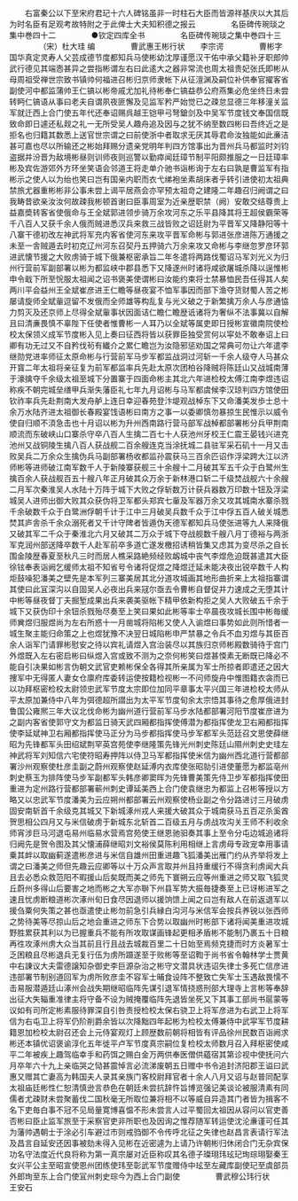 <!-- { "loadSidebar": true } -->
　　右富秦公以下至宋府君玘十六人碑铭虽非一时柱石大臣而皆源祥基庆以大其后为时名臣有足观考故特附之于此俾士大夫知积德之报云
　　
　　名臣碑传琬琰之集中巻四十二
　　
　　●钦定四库全书
　　
　　名臣碑传琬琰之集中巻四十三
　　
　　（宋）杜大珪 编
　　
　　曹武惠王彬行状　　李宗谔
　　
　　曹彬字国华真定灵寿人父芸成德节度都知兵马使彬幼沈厚谨愿汉干佑中承父籍补牙职郎帅武行德见其端悫甚异之尝指彬谓左右曰此逺大之器非常流也周太祖贵妃张氏即彬从母周祖受禅世宗致书镇帅何福进召彬归京师隶帐下从征澶渊及嗣位补供奉官擢客省副使河中都监蒲帅王仁镐以彬帝戚尤加礼待彬奉仁镐益恭公府燕集必危坐终日未尝转眄仁镐语从事曰老夫自谓夙夜匪懈及见监军矜严始觉已之疎怠显德三年移潼关监军就迁西上合门使五年代还奉诏赐呉越王铠甲弓弩鎗剑及中吴军节度钱文奉国信既致命即日遽还私觌之礼一无所受吴人趣舟追及因与之犹不纳至数四彬曰吾终近之是拒名也归籍其数悉上送官世宗谓之曰前使浙中者取求无厌其辱君命汝独能如此亷洁甚可嘉也尽以所输还之彬始拜赐分遗亲党明年判四方馆事出为晋州兵马都监时刘钧盗据并汾晋为敌境彬昼则训师夜则巡警以勤瘁闻廷璋节制平阳颇推服之一日廷璋率彬及宾佐游郊外方环坐笑语会邻道王将走单介驰书诣彬询于左右曰孰是曹监军有指彬示之使人以为绐也笑曰岂有国亲内职而衣弋绨袍坐素胡床者乎转引进使初太祖典禁旅尤器重彬彬非公事未尝上谒平居燕会亦罕预太祖竒之建隆二年趣召归阙谓之曰我畴昔欲亲汝汝何故疎我彬顿首谢曰臣事周室为近亲歴职禁（阙）安敢交结尊贵上益嘉奬转客省使俄命与王全斌郭进领步骑万余攻河东之乐平县降其将王超侯霸荣等千八百人又获千余人俄而贼进悉汉兵来救三战皆败之诏廷尉为平晋军又降静阳等十八寨干德初改左神武将军充内客省使河东来攻平晋军命彬与郭进张彦进陈万通援之未至一舎贼遁去时初克辽州河东召契丹五押骑六万余来攻又命彬与李继忽罗彦环郭进武懐节援之大败虏骑于城下俄兼枢密承旨二年冬遣将两路伐蜀诏马军刘光义为归州行营前军副部署以彬为都监峡中郡县悉下又降遂州时诸将咸欲屠城杀降以逞惟彬申令戢下所至恱服太祖闻之诏书褒美使谓彬曰汝能约束将士禁暴恤民吾任得其人矣两川平会益州王全斌崔彦进王仁瞻等昼夜宴不恤军事因而部下渔夺货财蜀人苦之彬屡请旋师全斌軰逗留不发俄而全师雄等构乱复与光义破之于新繁擒万余人与彦通恊力剪灭及还京师上尽得全斌軰事状因面诘仁瞻仁瞻歴诋诸将为奢纵不法事冀以自解且曰清亷畏慎不辜陛下任使者惟曹彬一人耳乃以全斌等属吏即日授彬宣徽南院使检校太保领义成军节度彬入见上奏曰征西将皆以获罪臣独受赏何以寜处不敢奉诏上曰卿有功无过又不自矜伐茍有纎介之累仁瞻岂为汝隐邪惩劝国之常典可勿让六年遣李继勋党进率师征太原命彬与行营前军马步军都监战洞过河斩一千余人级夺人马甚众开寳二年太祖将亲征复为前军都监率兵先赴太原次团柏谷降贼将陈廷山又战城南薄于濠擒夺千余级太祖至城下分置寨于四面命彬主其北六年进检校太傅江南李煜违诏称疾不朝完城垒缮甲兵渐失藩臣礼七年九月诏彬与马军都虞候李汉琼判四方馆使田钦祚率兵先赴荆南大发舟舻上连日幸迎春苑登汴堤观战棹东下又命潘美发歩士总十余万水陆齐进太祖御长春殿宴饯语彬曰南方之事一以委卿慎勿暴掠生民惟示以威令使自归顺不湏急击也十月诏以彬为升州西南路行营马部军战棹都部署彬分兵甲荆南顺流而东破峡山口寨杀守卒八百人生擒二百七十人获池州牙校王仁震王晏钱兴进克池州又战铜陵生擒八百人获战舰二百余艘连克当涂抚城二县驻军采石矶十一月又击败吴兵二万余众生擒伪兵马副部署杨收都监孙震获马三百余匹诏作浮梁跨大江以济师彬等进师破江南军数千人于新陵寨获舰三十余艘十二月破其军五千众于白鹭州生擒百余人获战舰百五十艘八年正月破其众万余于新林港口斩二千级焚战舰六十余艘二月军次秦淮吴人水陆十万阵于城下大败之俘斩数万计获兵器数万印数十钮及浮梁城吴人进师出御大败其众获伪将卫军都头郑宾七軰及军器万余又攻其城南水寨杀戮千余破数千众于白鹭洲俘朝千计于江中三月破吴兵数千众于江中俘五百人破关城悉焚其庐舎杀千余众溺死者又千计守陴者皆遁伪天德军都知兵马使张进等九人来降俄又破其军二千众于秦淮北六月又破其二万众于城下夺战舰数千艘八月丁德裕与两浙军克润州部送降卒数千人赴军前卒多道亡遂发檄招诱稍皆集又虑其为变尽杀之自长围金陵歴春夏至秋凡三时而居人樵采路絶频经败衂城中丧气李煜危迫既甚遣其大臣徐铉奉表诣阙乞缓师太祖不知省号令诸将促煜之降煜迁延未能决夜出锐卒数千人构炬鼓噪犯潘美之壁先是本军列三寨美居其北分道攻城画其地形曲折来上太祖指寨谓其使曰此冝深沟以自固吴人必夜出兵来冦尔亟去令曹彬自督促并力速成之无堕其计中彬等昼夜督丁夫掘堑成果出兵来袭美驱帐下精甲依新构拒之吴人大败破五千余于城下又获伪印十余钮杀戮殆尽奏至上笑曰果如此彬等率士卒晨夜攻城长围中彬毎缓师兾煜归服煜尚为左右所惑十一月凿城将陷彬又使人入谕煜曰事势如此则所惜者一城生聚主能归命策之上也煜犹豫不决翌日城陷彬申严禁暴之令兵不血刃煜与其臣百余人诣军门请罪彬慰安之待以宾礼请煜入宫治装尽以其族归京师彬殿数骑待于宫门外煜既入左右密启彬曰纵煜入宫或致不测为之奈何彬笑曰煜甚愞素无断既已降必不能自引决果如彬言伪朝文武官吏赖彬保全各得其所亲属为军士所掠者即遣还之因大捜军中无得匿人妻女仓廪府库委转运使按籍检视彬一不问师旋舟中惟图籍衣衾而已以功拜枢密检校太尉领忠武军节度太宗即位加同平章事太平兴国三年进检校太师从平太原加兼侍中八年为弭德超所譛出为太平军节度旬余太宗悟其事待之愈厚俄进封鲁国公雍熈三年大议北伐命彬为幽州道行营前军马步水陆都部署河阳节度崔彦进为之副内客省使郭守文为都监日骑天武四厢都指挥使傅潜为都指挥使龙卫右厢都指挥使李延斌神卫右厢都指挥使马正分为马步都指挥使马步军都军头范廷召文思使薛继昭为先锋都军头田绍斌荆罕英宫苑使李继隆策先锋光州刺史陈廷山隰州刺史史珪左神武将军刘知信六宅使符昭寿押阵以侍卫马军都指挥使米信为幽州西北道行营都部署沙州观察使杜彦圭副之蔚州观察使赵延溥内衣库使张昭勍引进使董愿为都监亳州刺史蔡玉为排阵使马步军副都军头韩彦卿窦晖为先锋曹美策先侍卫步军都指挥使田重进为定州路行营都部署蕲州刺史谭延美西上合门使袁继忠为都监上召彬等授以方略又以忠武军节度潘美为云应朔州都部署云州观察使杨业副之令分路进讨三月破虏固安南斩首千余级克其城又下新城涿州戎人来援大破其众于城南获马五百疋杀奚酋贺思相公四月又与米信破虏于新城东北斩首二百级五月与虏战攻沟关王师不利收余师宵涉巨马河退屯易州临易水营焉宫苑使王继恩驰驲奏其事上至令分屯边城追诸将归阙先是贺令图及其父懐浦薛继昭刘文裕侯莫陈利用相继上言虏母专政宠幸用事请乗其衅以取幽蓟遂遣彬彦进与米信自雄州田重进趣飞狐潘美出雁门约从齐举将发上谓之曰潘美之师但先趣云应卿等以十万众声言取并州且持重缓行不得贪利虏闻大兵且去必悉众救范阳不暇援山后矣既而美之师先下寰朔云应等州重进之师又取飞狐灵丘蔚州多得山后要害之地而彬之大军亦聨下州县军势大振毎捷奏至上已讶彬进军之速且忧虏断粮道彬次涿州旬日食尽因退师以援饷馈上闻之曰岂有敌人在前返退军以援刍粟何失策之甚也亟遣使止彬勿前急引兵縁白沟河与米信军会按兵养锐以张西师之势待美等尽掠山后之地会重进之师东下合势以取幽州时彬部下诸将闻美重进攻城野胜累获其利以为已握重兵不能有所攻取谋画锋起更相矛盾彬不能制乃裹五十日粮再徃攻涿州虏大众当其前且行且战去城裁百里二十日始至焉频克捷而时方炎暑军士乏困粮且尽彬退兵无复行伍为虏所蹑遂至于败彬等至诏鞫于尚书省令翰林学士贾黄中右諌议大夫雷德譲知杂御史李巨源杂治之彬守文潜具状违诏失律士多死亡信彦进违部署节制别道回军为虏所败彦圭不容军士晡食设阵不整致亡失军士玉遇敌畏懦不击易服潜遁廷山涿州会战失期继昭临阵先谋引退军情挠惑刑部大理寺上言彬等奉辞出征大失辎重准律主将守备不设为贼掩覆临阵先退皆坐死又下其事工部尚书扈蒙等议如有司所定彬素服待罪深自引咎责授检校太保右骁卫上将军彦进为右武卫上将军信为右屯卫上将军仍阶削爵余皆以次降黜四年起彬为检校太傅兼侍中武寜军节度耕籍恩加检校太尉召还会上元侍宴观灯上顾歴数前朝将相皆有评品徐州民数百诣阙求彬还本镇优诏褒谕淳化五年徙平卢军节度真宗嗣位复检校太师数月召入拜枢密使咸平二年被疾上趣驾临幸手和药饵之赐白金万两供奉医僧供藴宿其第诊视中使抚问六月卒年六十九上亲临哭之恸甚震悼言必流涕废朝五日赠中书令追封济阳郡王谥曰武惠又赠其亡妻高为韩国夫人录其亲族门客校尉拜官者十余人八月又诏与赵普同配享太祖庙廷彬性仁恕清慎逊言恭色在朝廷未尝抗辞忤旨博览强记美谈论被服清素有同儒者尤疎财未尝聚蓄伐二国秋毫无所取位兼将相不以等威自异造其门者皆为揖客不名下吏毎白事不冠不见局量寛博喜愠不形未尝言人过平蜀回太祖因从容问以官吏善否彬曰臣止监军旅至于采察官吏非所职也及因询之惟荐随军转运使沈沦亷谨可任其为藩帅遇朝士于涂必引车避过市则戒驺御不令传呼北征之失律也赵昌言表请行军法及昌言自延安还因事被劾未得入见彬在近密遽为上请乃许朝彬归休闭合门无杂宾保功名守法度近代良将称为第一真宗屡对近臣称叹其名德子璨珝玮玹玘珣琮珝娶秦王女兴平公主至昭宣使恩州团练使玮至彰武军节度赠侍中玹至左藏库副使玘至虞部员外郎珣至东上合门使冝州刺史琮今为西上合门副使
　　
　　曹武穆公玮行状　　王安石
　　
